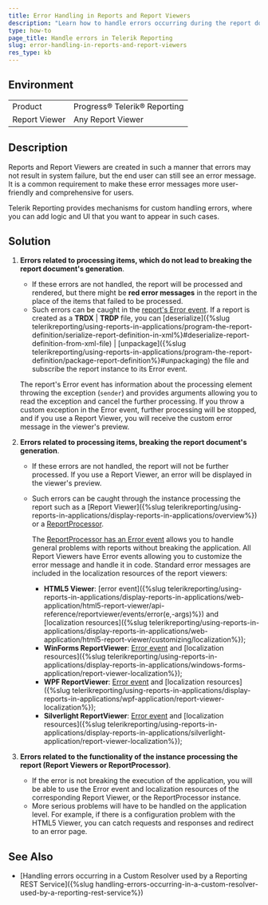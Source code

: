 ```yaml
---
title: Error Handling in Reports and Report Viewers
description: "Learn how to handle errors occurring during the report document generation and errors related to Report Viewers and the ReportProcessor class used for processing Telerik reports."
type: how-to
page_title: Handle errors in Telerik Reporting
slug: error-handling-in-reports-and-report-viewers
res_type: kb
---
```


## Environment

<table>
	<tr>
		<td>Product</td>
		<td>Progress® Telerik® Reporting</td>
	</tr>
	<tr>
		<td>Report Viewer</td>
		<td>Any Report Viewer</td>
	</tr>
</table>

## Description

Reports and Report Viewers are created in such a manner that errors may not result in system failure, but the end user can still see an error message. It is a common requirement to make these error messages more user-friendly and comprehensive for users.

Telerik Reporting provides mechanisms for custom handling errors, where you can add logic and UI that you want to appear in such cases.

## Solution

1. **Errors related to processing items, which do not lead to breaking the report document's generation**.

	* If these errors are not handled, the report will be processed and rendered, but there might be **red error messages** in the report in the place of the items that failed to be processed.
	* Such errors can be caught in the [report's Error event](/api/telerik.reporting.erroreventhandler). If a report is created as a **TRDX** | **TRDP** file, you can [deserialize]({%slug telerikreporting/using-reports-in-applications/program-the-report-definition/serialize-report-definition-in-xml%}#deserialize-report-definition-from-xml-file) | [unpackage]({%slug telerikreporting/using-reports-in-applications/program-the-report-definition/package-report-definition%}#unpackaging) the file and subscribe the report instance to its Error event.

	The report's Error event has information about the processing element throwing the exception (`sender`) and provides arguments allowing you to read the exception and cancel the further processing. If you throw a custom exception in the Error event, further processing will be stopped, and if you use a Report Viewer, you will receive the custom error message in the viewer's preview.

2. **Errors related to processing items, breaking the report document's generation**.

	* If these errors are not handled, the report will not be further processed. If you use a Report Viewer, an error will be displayed in the viewer's preview.
	* Such errors can be caught through the instance processing the report such as a [Report Viewer]({%slug telerikreporting/using-reports-in-applications/display-reports-in-applications/overview%}) or a [ReportProcessor](/api/telerik.reporting.processing.reportprocessor).

		The [ReportProcessor has an Error event](/api/telerik.reporting.processing.reportprocessor#Telerik_Reporting_Processing_ReportProcessor_Error) allows you to handle general problems with reports without breaking the application. All Report Viewers have Error events allowing you to customize the error message and handle it in code. Standard error messages are included in the localization resources of the report viewers:

		* **HTML5 Viewer**: [error event]({%slug telerikreporting/using-reports-in-applications/display-reports-in-applications/web-application/html5-report-viewer/api-reference/reportviewer/events/error(e,-args)%}) and [localization resources]({%slug telerikreporting/using-reports-in-applications/display-reports-in-applications/web-application/html5-report-viewer/customizing/localization%});
		* **WinForms ReportViewer**: [Error event](/api/telerik.reportviewer.winforms.reportviewerbase#Telerik_ReportViewer_WinForms_ReportViewerBase_Error) and [localization resources]({%slug telerikreporting/using-reports-in-applications/display-reports-in-applications/windows-forms-application/report-viewer-localization%});
		* **WPF ReportViewer**: [Error event](/api/telerik.reportviewer.wpf.reportviewer#Telerik_ReportViewer_Wpf_ReportViewer_Error) and [localization resources]({%slug telerikreporting/using-reports-in-applications/display-reports-in-applications/wpf-application/report-viewer-localization%});
		* **Silverlight ReportViewer**: [Error event](/api/telerik.reportviewer.silverlight.reportviewer#Telerik_ReportViewer_Silverlight_ReportViewer_Error) and [localization resources]({%slug telerikreporting/using-reports-in-applications/display-reports-in-applications/silverlight-application/report-viewer-localization%});

3. **Errors related to the  functionality of the instance processing the report (Report Viewers or ReportProcessor)**.

	* If the error is not breaking the execution of the application, you will be able to use the Error event and localization resources of the corresponding Report Viewer, or the ReportProcessor instance.
	* More serious problems will have to be handled on the application level. For example, if there is a configuration problem with the HTML5 Viewer, you can catch requests and responses and redirect to an error page.

## See Also

* [Handling errors occurring in a Custom Resolver used by a Reporting REST Service]({%slug handling-errors-occurring-in-a-custom-resolver-used-by-a-reporting-rest-service%})
